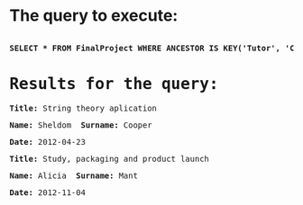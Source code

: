 
<!-- saved from url=(0031)http://localhost:8080/inputfile -->
<html><head><meta http-equiv="Content-Type" content="text/html; charset=UTF-8"></head><body><h1>The query to execute:</h1><pre><p><b>SELECT * FROM FinalProject WHERE ANCESTOR IS KEY('Tutor', 'Carol') AND pages &gt;= 100 AND pages &lt; 300 ORDER BY pages DESC, name ASC</b></p><h1>Results for the query:</h1><p><b>Title:</b> String theory aplication </p><p><b>Name:</b> Sheldom  <b>Surname:</b> Cooper </p><p><b>Date:</b> 2012-04-23 </p><p><b>Title:</b> Study, packaging and product launch </p><p><b>Name:</b> Alicia  <b>Surname:</b> Mant </p><p><b>Date:</b> 2012-11-04 </p></pre></body></html>
